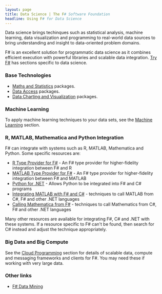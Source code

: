 ```yaml
---
layout: page
title: Data Science | The F# Software Foundation
headline: Using F# for Data Science
---
```


Data science brings techinques such as statistical analysis, machine learning, data visualization and programming to 
real-world data sources to bring understanding and insight to data-oriented problem domains.

F# is an excellent solution for programmatic data science as it combines efficient execution
with powerful libraries and scalable data integration. [Try F#](http://tryfsharp.org/learn) has sections specific to data science. 

### Base Technologies

* [Maths and Statistics](/math) packages.
* [Data Access](/data-access) packages.
* [Data Charting and Visualization](/data-visualization) packages.

### Machine Learning

To apply machine learning techniques to your data sets, see the [Machine Learning](/machine-learning) section.

### R, MATLAB, Mathematica and Python Integration

F# can integrate with systems such as R, MATLAB, Mathematica and Python. Some specific resources are:

 * [R Type Provider for F#](https://github.com/BlueMountainCapital/FSharpRProvider) - An F# type provider for higher-fidelity integration between F# and R
 * [MATLAB Type Provider for F#](http://bayardrock.github.io/Matlab-Type-Provider/) - An F# type provider for higher-fidelity integration between F# and MATLAB
 * [Python for .NET](http://pythonnet.sourceforge.net/readme.html) - Allows Python to be integrated into F# and C# programs
 * [Integrating MATLAB with F# and C#](http://www.mathworks.com/matlabcentral/fileexchange/12987) - techniques to call MATLAB from C#, F# and other .NET languages
 * [Calling Mathematica from F#](http://reference.wolfram.com/mathematica/NETLink/tutorial/CallingMathematicaFromNET.html) - techniques to call Mathematics from C#, F# and other .NET languages
 
Many other resources are available for integrating F#, C# and .NET with these systems. If a resource specific
to F# can't be found, then search for C# instead and adjust the technique appropriately.

### Big Data and Big Compute

See the [Cloud Programming](/cloud) section for details 
of scalable data, compute and messaging frameworks and clients for F#. You may need these if working with very large data.

### Other links

 * [F# Data Mining](http://fdatamining.blogspot.com/2010/05/why-f-is-language-for-data-mining.html)
